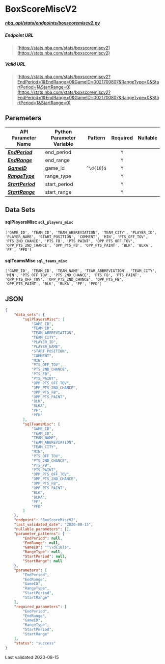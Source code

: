 # BoxScoreMiscV2
##### [nba_api/stats/endpoints/boxscoremiscv2.py](https://github.com/swar/nba_api/blob/master/nba_api/stats/endpoints/boxscoremiscv2.py)

##### Endpoint URL
>[https://stats.nba.com/stats/boxscoremiscv2](https://stats.nba.com/stats/boxscoremiscv2)

##### Valid URL
>[https://stats.nba.com/stats/boxscoremiscv2?EndPeriod=1&EndRange=0&GameID=0021700807&RangeType=0&StartPeriod=1&StartRange=0](https://stats.nba.com/stats/boxscoremiscv2?EndPeriod=1&EndRange=0&GameID=0021700807&RangeType=0&StartPeriod=1&StartRange=0)

## Parameters
API Parameter Name | Python Parameter Variable | Pattern | Required | Nullable
------------ | ------------ | :-----------: | :---: | :---:
[_**EndPeriod**_](https://github.com/swar/nba_api/blob/master/docs/nba_api/stats/library/parameters.md#EndPeriod) | end_period |  | `Y` |  | 
[_**EndRange**_](https://github.com/swar/nba_api/blob/master/docs/nba_api/stats/library/parameters.md#EndRange) | end_range |  | `Y` |  | 
[_**GameID**_](https://github.com/swar/nba_api/blob/master/docs/nba_api/stats/library/parameters.md#GameID) | game_id | `^\d{10}$` | `Y` |  | 
[_**RangeType**_](https://github.com/swar/nba_api/blob/master/docs/nba_api/stats/library/parameters.md#RangeType) | range_type |  | `Y` |  | 
[_**StartPeriod**_](https://github.com/swar/nba_api/blob/master/docs/nba_api/stats/library/parameters.md#StartPeriod) | start_period |  | `Y` |  | 
[_**StartRange**_](https://github.com/swar/nba_api/blob/master/docs/nba_api/stats/library/parameters.md#StartRange) | start_range |  | `Y` |  | 

## Data Sets
#### sqlPlayersMisc `sql_players_misc`
```text
['GAME_ID', 'TEAM_ID', 'TEAM_ABBREVIATION', 'TEAM_CITY', 'PLAYER_ID', 'PLAYER_NAME', 'START_POSITION', 'COMMENT', 'MIN', 'PTS_OFF_TOV', 'PTS_2ND_CHANCE', 'PTS_FB', 'PTS_PAINT', 'OPP_PTS_OFF_TOV', 'OPP_PTS_2ND_CHANCE', 'OPP_PTS_FB', 'OPP_PTS_PAINT', 'BLK', 'BLKA', 'PF', 'PFD']
```

#### sqlTeamsMisc `sql_teams_misc`
```text
['GAME_ID', 'TEAM_ID', 'TEAM_NAME', 'TEAM_ABBREVIATION', 'TEAM_CITY', 'MIN', 'PTS_OFF_TOV', 'PTS_2ND_CHANCE', 'PTS_FB', 'PTS_PAINT', 'OPP_PTS_OFF_TOV', 'OPP_PTS_2ND_CHANCE', 'OPP_PTS_FB', 'OPP_PTS_PAINT', 'BLK', 'BLKA', 'PF', 'PFD']
```


## JSON
```json
{
    "data_sets": {
        "sqlPlayersMisc": [
            "GAME_ID",
            "TEAM_ID",
            "TEAM_ABBREVIATION",
            "TEAM_CITY",
            "PLAYER_ID",
            "PLAYER_NAME",
            "START_POSITION",
            "COMMENT",
            "MIN",
            "PTS_OFF_TOV",
            "PTS_2ND_CHANCE",
            "PTS_FB",
            "PTS_PAINT",
            "OPP_PTS_OFF_TOV",
            "OPP_PTS_2ND_CHANCE",
            "OPP_PTS_FB",
            "OPP_PTS_PAINT",
            "BLK",
            "BLKA",
            "PF",
            "PFD"
        ],
        "sqlTeamsMisc": [
            "GAME_ID",
            "TEAM_ID",
            "TEAM_NAME",
            "TEAM_ABBREVIATION",
            "TEAM_CITY",
            "MIN",
            "PTS_OFF_TOV",
            "PTS_2ND_CHANCE",
            "PTS_FB",
            "PTS_PAINT",
            "OPP_PTS_OFF_TOV",
            "OPP_PTS_2ND_CHANCE",
            "OPP_PTS_FB",
            "OPP_PTS_PAINT",
            "BLK",
            "BLKA",
            "PF",
            "PFD"
        ]
    },
    "endpoint": "BoxScoreMiscV2",
    "last_validated_date": "2020-08-15",
    "nullable_parameters": [],
    "parameter_patterns": {
        "EndPeriod": null,
        "EndRange": null,
        "GameID": "^\\d{10}$",
        "RangeType": null,
        "StartPeriod": null,
        "StartRange": null
    },
    "parameters": [
        "EndPeriod",
        "EndRange",
        "GameID",
        "RangeType",
        "StartPeriod",
        "StartRange"
    ],
    "required_parameters": [
        "EndPeriod",
        "EndRange",
        "GameID",
        "RangeType",
        "StartPeriod",
        "StartRange"
    ],
    "status": "success"
}
```

Last validated 2020-08-15